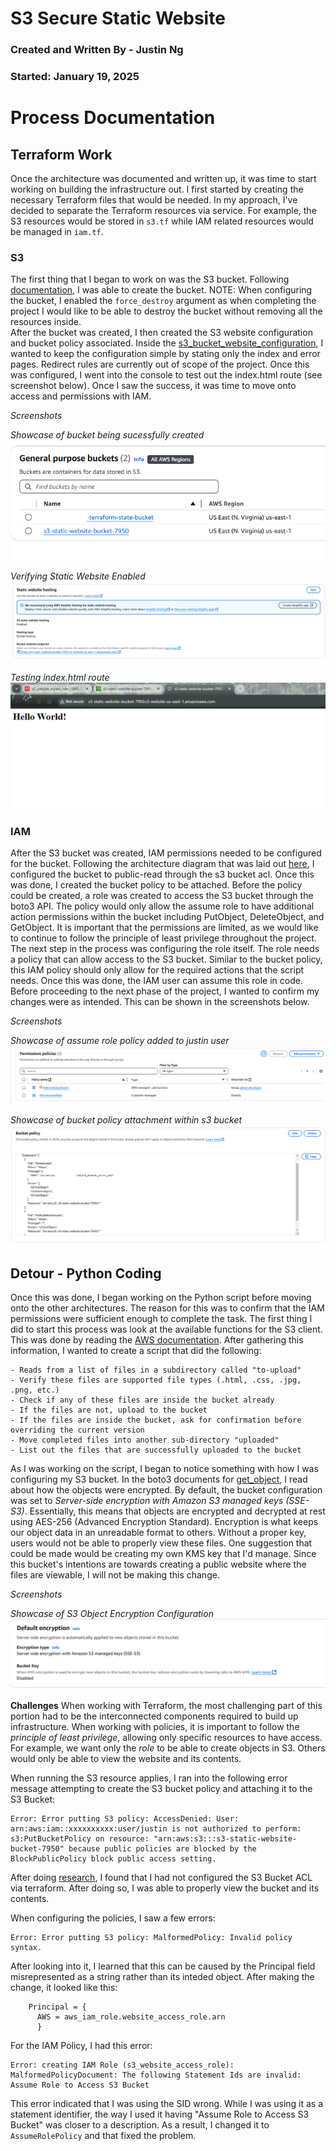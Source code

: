 # S3 Secure Static Website

### Created and Written By - Justin Ng
### Started: January 19, 2025

# Process Documentation

## Terraform Work
Once the architecture was documented and written up, it was time to start working on building the infrastructure out.  I first started by creating the necessary Terraform files that would be needed.  In my approach, I've decided to separate the Terraform resources via service.  For example, the S3 resources would be stored in `s3.tf` while IAM related resources would be managed in `iam.tf`.



### S3
The first thing that I began to work on was the S3 bucket.  Following [documentation](https://registry.terraform.io/providers/hashicorp/aws/latest/docs/resources/s3_bucket), I was able to create the bucket.  NOTE: When configuring the bucket, I enabled the `force_destroy` argument as when completing the project I would like to be able to destroy the bucket without removing all the resources inside.  
After the bucket was created, I then created the S3 website configuration and bucket policy associated.  Inside the [s3_bucket_website_configuration](https://registry.terraform.io/providers/hashicorp/aws/latest/docs/resources/s3_bucket_website_configuration#with-routing_rules-configured), I wanted to keep the configuration simple by stating only the index and error pages.  Redirect rules are currently out of scope of the project.  Once this was configured, I went into the console to test out the index.html route (see screenshot below).  Once I saw the success, it was time to move onto access and permissions with IAM.

*Screenshots*

*Showcase of bucket being sucessfully created*<br>
<img src="./img/bucket-created.png" alt="bucket-created"/>

*Verifying Static Website Enabled*<br>
<img src="./img/static-website-hosting.png" alt="static-website-hosting"/>

*Testing index.html route*<br>
<img src="./img/hello-world.png" alt="hello-world"/>


### IAM

After the S3 bucket was created, IAM permissions needed to be configured for the bucket.  Following the architecture diagram that was laid out [here](../architecture/index.md), I configured the bucket to public-read through the s3 bucket acl.  Once this was done, I created the bucket policy to be attached.  Before the policy could be created, a role was created to access the S3 bucket through the boto3 API.  The policy would only allow the assume role to have additional action permissions within the bucket including PutObject, DeleteObject, and GetObject.  It is important that the permissions are limited, as we would like to continue to follow the principle of least privilege throughout the project. <br>
The next step in the process was configuring the role itself.  The role needs a policy that can allow access to the S3 bucket.  Similar to the bucket policy, this IAM policy should only allow for the required actions that the script needs.  Once this was done, the IAM user can assume this role in code.  Before proceeding to the next phase of the project, I wanted to confirm my changes were as intended.  This can be shown in the screenshots below.

*Screenshots*

*Showcase of assume role policy added to justin user*<br>
<img src="./img/role-assume-policy.png" alt="assume-policy"/>

*Showcase of bucket policy attachment within s3 bucket*<br>
<img src="./img/bucket-policy.png" alt="bucket-policy"/>

## Detour - Python Coding
Once this was done, I began working on the Python script before moving onto the other architectures.  The reason for this was to confirm that the IAM permissions were sufficient enough to complete the task.  The first thing I did to start this process was look at the available functions for the S3 client.  This was done by reading the [AWS documentation](https://boto3.amazonaws.com/v1/documentation/api/latest/reference/services/s3.html).  After gathering this information, I wanted to create a script that did the following:

```
- Reads from a list of files in a subdirectory called "to-upload"
- Verify these files are supported file types (.html, .css, .jpg, .png, etc.)
- Check if any of these files are inside the bucket already
- If the files are not, upload to the bucket
- If the files are inside the bucket, ask for confirmation before overriding the current version
- Move completed files into another sub-directory "uploaded"
- List out the files that are successfully uploaded to the bucket
```

As I was working on the script, I began to notice something with how I was configuring my S3 bucket.  In the boto3 documents for [get_object](https://boto3.amazonaws.com/v1/documentation/api/latest/reference/services/s3/client/get_object.html), I read about how the objects were encrypted.  By default, the bucket configuration was set to *Server-side encryption with Amazon S3 managed keys (SSE-S3)*.  Essentially, this means that objects are encrypted and decrypted at rest using AES-256 (Advanced Encryption Standard).  Encryption is what keeps our object data in an unreadable format to others.  Without a proper key, users would not be able to properly view these files.  One suggestion that could be made would be creating my own KMS key that I'd manage.  Since this bucket's intentions are towards creating a public website where the files are viewable, I will not be making this change.

*Screenshots*

*Showcase of S3 Object Encryption Configuration*<br>
<img src="./img/s3-encryption.png" alt="s3-encryption"/>


**Challenges**
When working with Terraform, the most challenging part of this portion had to be the interconnected components required to build up infrastructure.  When working with policies, it is important to follow the *principle of least privilege*, allowing only specific resources to have access.  For example, we want only the *role* to be able to create objects in S3.  Others would only be able to view the website and its contents.

When running the S3 resource applies, I ran into the following error message attempting to create the S3 bucket policy and attaching it to the S3 Bucket:

```
Error: Error putting S3 policy: AccessDenied: User: arn:aws:iam::xxxxxxxxxx:user/justin is not authorized to perform: s3:PutBucketPolicy on resource: "arn:aws:s3:::s3-static-website-bucket-7950" because public policies are blocked by the BlockPublicPolicy block public access setting.
```

After doing [research](https://registry.terraform.io/providers/hashicorp/aws/latest/docs/resources/s3_bucket_acl), I found that I had not configured the S3 Bucket ACL via terraform.  After doing so, I was able to properly view the bucket and its contents.

When configuring the policies, I saw a few errors:
```
Error: Error putting S3 policy: MalformedPolicy: Invalid policy syntax.
```
After looking into it, I learned that this can be caused by the Principal field misrepresented as a string rather than its inteded object.  After making the change, it looked like this:

```
    Principal = {
      AWS = aws_iam_role.website_access_role.arn
      }
```
For the IAM Policy, I had this error:
```
Error: creating IAM Role (s3_website_access_role): MalformedPolicyDocument: The following Statement Ids are invalid: Assume Role to Access S3 Bucket
```
This error indicated that I was using the SID wrong.  While I was using it as a statement identifier, the way I used it having "Assume Role to Access S3 Bucket" was closer to a description.  As a result, I changed it to `AssumeRolePolicy` and that fixed the problem.
